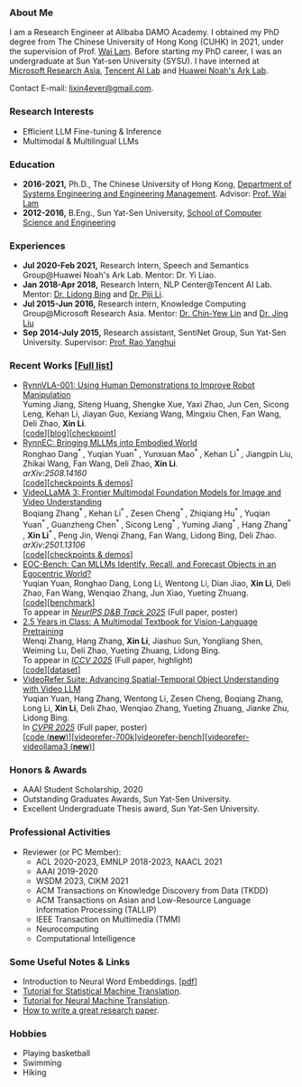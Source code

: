 ### About Me
I am a Research Engineer at Alibaba DAMO Academy. I obtained my PhD degree from The Chinese University of Hong Kong (CUHK) in 2021, under the supervision of Prof. [Wai Lam](http://www.se.cuhk.edu.hk/people/wlam.html). Before starting my PhD career, I was an undergraduate at Sun Yat-sen University (SYSU). I have interned at [Microsoft Research Asia](https://www.microsoft.com/en-us/research/lab/microsoft-research-asia/), [Tencent AI Lab](https://ai.tencent.com/ailab/en/about/) and [Huawei Noah's Ark Lab](http://dev3.noahlab.com.hk/Recruitment-L.html).

Contact E-mail: [lixin4ever@gmail.com](mailto:lixin4ever@gmail.com).

### Research Interests 
* Efficient LLM Fine-tuning & Inference
* Multimodal & Multilingual LLMs

### Education
* **2016-2021,**    Ph.D., The Chinese University of Hong Kong, [Department of Systems Engineering and Engineering Management](http://www.se.cuhk.edu.hk/). Advisor: [Prof. Wai Lam](http://www.se.cuhk.edu.hk/people/wlam.html)
* **2012-2016,**    B.Eng., Sun Yat-Sen University, [School of Computer Science and Engineering](http://sdcs.sysu.edu.cn/)

### Experiences
* **Jul 2020-Feb 2021,**    Research Intern, Speech and Semantics Group@Huawei Noah's Ark Lab. Mentor: Dr. Yi Liao.
* **Jan 2018-Apr 2018,**    Research Intern, NLP Center@Tencent AI Lab. Mentor: [Dr. Lidong Bing](http://www.cs.cmu.edu/~lbing/) and [Dr. Piji Li](http://lipiji.com/).
* **Jul 2015-Jun 2016,**    Research intern, Knowledge Computing Group@Microsoft Research Asia. Mentor: [Dr. Chin-Yew Lin](https://www.microsoft.com/en-us/research/people/cyl/) and [Dr. Jing Liu](http://www.machinereading.ai/)
* **Sep 2014-July 2015,**    Research assistant, SentiNet Group, Sun Yat-Sen University. Supervisor: [Prof. Rao Yanghui](http://sdcs.sysu.edu.cn/node/2471)

### Recent Works [[Full list](https://scholar.google.com/citations?hl=en&user=syD9lxQAAAAJ&view_op=list_works&sortby=pubdate)]
* [RynnVLA-001: Using Human Demonstrations to Improve Robot Manipulation](https://huggingface.co/blog/Alibaba-DAMO-Academy/rynnvla-001)  
Yuming Jiang, Siteng Huang, Shengke Xue, Yaxi Zhao, Jun Cen, Sicong Leng, Kehan Li, Jiayan Guo, Kexiang Wang, Mingxiu Chen, Fan Wang, Deli Zhao, **Xin Li**.     
[[code](https://github.com/alibaba-damo-academy/RynnVLA-001)][[blog](https://huggingface.co/blog/Alibaba-DAMO-Academy/rynnvla-001)][[checkpoint](https://huggingface.co/Alibaba-DAMO-Academy/RynnVLA-001-7B-Base)]
* [RynnEC: Bringing MLLMs into Embodied World](https://arxiv.org/abs/2508.14160)  
Ronghao Dang<sup>* </sup>, Yuqian Yuan<sup>* </sup>, Yunxuan Mao<sup>* </sup>, Kehan Li<sup>* </sup>, Jiangpin Liu, Zhikai Wang, Fan Wang, Deli Zhao, **Xin Li**.     
_arXiv:2508.14160_  
[[code](https://github.com/alibaba-damo-academy/RynnEC)][[checkpoints & demos](https://huggingface.co/collections/Alibaba-DAMO-Academy/rynnec-6893547fe802ace82cee8884)]
* [VideoLLaMA 3: Frontier Multimodal Foundation Models for Image and Video Understanding](https://arxiv.org/abs/2501.13106)  
Boqiang Zhang<sup>* </sup>, Kehan Li<sup>* </sup>, Zesen Cheng<sup>* </sup>, Zhiqiang Hu<sup>* </sup>, Yuqian Yuan<sup>* </sup>, Guanzheng Chen<sup>* </sup>, Sicong Leng<sup>* </sup>, Yuming Jiang<sup>* </sup>, Hang Zhang<sup>* </sup>, **Xin Li**<sup>* </sup>, Peng Jin, Wenqi Zhang, Fan Wang, Lidong Bing, Deli Zhao.    
_arXiv:2501.13106_  
[[code](https://github.com/DAMO-NLP-SG/VideoLLaMA3)][[checkpoints & demos](https://huggingface.co/collections/DAMO-NLP-SG/videollama3-678cdda9281a0e32fe79af15)]
* [EOC-Bench: Can MLLMs Identify, Recall, and Forecast Objects in an Egocentric World?](https://arxiv.org/abs/2506.05287)  
Yuqian Yuan, Ronghao Dang, Long Li, Wentong Li, Dian Jiao, **Xin Li**, Deli Zhao, Fan Wang, Wenqiao Zhang, Jun Xiao, Yueting Zhuang.  
[[code](https://github.com/alibaba-damo-academy/EOCBench)][[benchmark](https://huggingface.co/datasets/CircleRadon/EOC-Bench)]  
To appear in _[NeurIPS D&B Track 2025](https://neurips.cc/Conferences/2025/CallForDatasetsBenchmarks)_ (Full paper, poster)  
* [2.5 Years in Class: A Multimodal Textbook for Vision-Language Pretraining](https://arxiv.org/abs/2501.00958)  
Wenqi Zhang, Hang Zhang, **Xin Li**, Jiashuo Sun, Yongliang Shen, Weiming Lu, Deli Zhao, Yueting Zhuang, Lidong Bing.     
To appear in _[ICCV 2025](https://iccv.thecvf.com/)_ (Full paper, highlight)  
[[code](https://github.com/DAMO-NLP-SG/multimodal_textbook)][[dataset](https://huggingface.co/datasets/DAMO-NLP-SG/multimodal_textbook)]  
* [VideoRefer Suite: Advancing Spatial-Temporal Object Understanding with Video LLM](https://arxiv.org/abs/2501.00599)  
Yuqian Yuan, Hang Zhang, Wentong Li, Zesen Cheng, Boqiang Zhang, Long Li, **Xin Li**, Deli Zhao, Wenqiao Zhang, Yueting Zhuang, Jianke Zhu, Lidong Bing.   
In _[CVPR 2025](https://cvpr.thecvf.com/)_ (Full paper, poster)  
[[code (**new**)](https://github.com/DAMO-NLP-SG/VideoRefer/tree/main/videorefer_videollama3)][[videorefer-700k](https://huggingface.co/datasets/DAMO-NLP-SG/VideoRefer-700K)][videorefer-bench](https://huggingface.co/datasets/DAMO-NLP-SG/VideoRefer-Bench)][[videorefer-videollama3 (**new**)](https://huggingface.co/collections/DAMO-NLP-SG/videorefer-6776851a26815bf20dbd9564)]




### Honors & Awards
* AAAI Student Scholarship, 2020
* Outstanding Graduates Awards, Sun Yat-Sen University.
* Excellent Undergraduate Thesis award, Sun Yat-Sen University.

### Professional Activities
* Reviewer (or PC Member):
  - ACL 2020-2023, EMNLP 2018-2023, NAACL 2021
  - AAAI 2019-2020
  - WSDM 2023, CIKM 2021
  - ACM Transactions on Knowledge Discovery from Data (TKDD)
  - ACM Transactions on Asian and Low-Resource Language Information Processing (TALLIP)
  - IEEE Transaction on Multimedia (TMM)
  - Neurocomputing
  - Computational Intelligence

### Some Useful Notes & Links
* Introduction to Neural Word Embeddings. [[pdf](notes/NWE.pdf)]
* [Tutorial for Statistical Machine Translation](http://www.lsi.upc.edu/~cristinae/CV/docs/tutorialSMTprint.pdf).
* [Tutorial for Neural Machine Translation](https://nlp.stanford.edu/projects/nmt/Luong-Cho-Manning-NMT-ACL2016-v4.pdf).
* [How to write a great research paper](https://www.microsoft.com/en-us/research/wp-content/uploads/2016/07/How-to-write-a-great-research-paper.pdf).

### Hobbies
* Playing basketball
* Swimming
* Hiking


